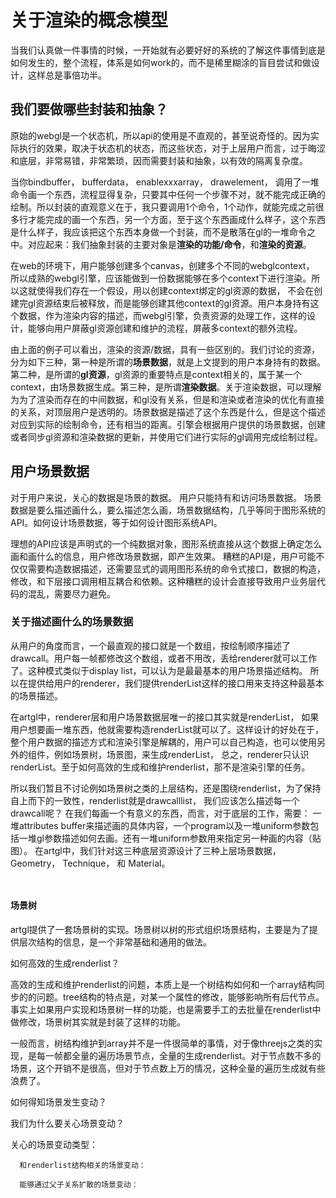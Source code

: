 # 关于渲染的概念模型

当我们认真做一件事情的时候，一开始就有必要好好的系统的了解这件事情到底是如何发生的，整个流程，体系是如何work的，而不是稀里糊涂的盲目尝试和做设计，这样总是事倍功半。

## 我们要做哪些封装和抽象？

原始的webgl是一个状态机，所以api的使用是不直观的，甚至说奇怪的。因为实际执行的效果，取决于状态机的状态，而这些状态，对于上层用户而言，过于晦涩和底层，非常易错，非常繁琐，因而需要封装和抽象，以有效的隔离复杂度。

当你bindbuffer， bufferdata， enablexxxarray， drawelement， 调用了一堆命令画一个东西，流程显得复杂，只要其中任何一个步骤不对，就不能完成正确的绘制。所以封装的直观意义在于，我只要调用1个命令，1个动作，就能完成之前很多行才能完成的画一个东西，另一个方面，至于这个东西画成什么样子，这个东西是什么样子，我应该把这个东西本身做一个封装，而不是散落在gl的一堆命令之中。对应起来：我们抽象封装的主要对象是**渲染的功能/命令**，和**渲染的资源**。

在web的环境下，用户能够创建多个canvas，创建多个不同的webglcontext， 所以成熟的webgl引擎，应该能做到一份数据能够在多个context下进行渲染。所以这就使得我们存在一个假设，用以创建context绑定的gl资源的数据， 不会在创建完gl资源结束后被释放，而是能够创建其他context的gl资源。用户本身持有这个数据，作为渲染内容的描述，而webgl引擎，负责资源的处理工作，这样的设计，能够向用户屏蔽gl资源创建和维护的流程，屏蔽多context的额外流程。

由上面的例子可以看出，渲染的资源/数据，具有一些区别的。我们讨论的资源，分为如下三种，第一种是所谓的**场景数据**，就是上文提到的用户本身持有的数据。第二种，是所谓的**gl资源**，gl资源的重要特点是context相关的，属于某一个context，由场景数据生成。第三种，是所谓**渲染数据**。关于渲染数据，可以理解为为了渲染而存在的中间数据，和gl没有关系，但是和渲染或者渲染的优化有直接的关系，对顶层用户是透明的。场景数据是描述了这个东西是什么，但是这个描述对应到实际的绘制命令，还有相当的距离。引擎会根据用户提供的场景数据，创建或者同步gl资源和渲染数据的更新，并使用它们进行实际的gl调用完成绘制过程。

## 用户场景数据

对于用户来说，关心的数据是场景的数据。 用户只能持有和访问场景数据。 场景数据是要么描述画什么，要么描述怎么画，场景数据结构，几乎等同于图形系统的API。如何设计场景数据，等于如何设计图形系统API。

理想的API应该是声明式的一个纯数据对象，图形系统直接从这个数据上确定怎么画和画什么的信息，用户修改场景数据，即产生效果。 糟糕的API是，用户可能不仅仅需要构造数据描述，还需要显式的调用图形系统的命令式接口，数据的构造，修改，和下层接口调用相互耦合和依赖。这种糟糕的设计会直接导致用户业务层代码的混乱，需要尽力避免。

### 关于描述画什么的场景数据

从用户的角度而言，一个最直观的接口就是一个数组，按绘制顺序描述了drawcall。用户每一帧都修改这个数组，或者不用改，丢给renderer就可以工作了。这种模式类似于display list，可以认为是最最基本的用户场景描述结构。 所以在提供给用户的renderer，我们提供renderList这样的接口用来支持这种最基本的场景描述。

在artgl中，renderer层和用户场景数据层唯一的接口其实就是renderList， 如果用户想要画一堆东西，他就需要构造renderList就可以了。这样设计的好处在于，整个用户数据的描述方式和渲染引擎是解耦的，用户可以自己构造，也可以使用另外的组件，例如场景树，场景图，来生成renderList， 总之，renderer只认识renderList。至于如何高效的生成和维护renderlist，那不是渲染引擎的任务。

所以我们暂且不讨论例如场景树之类的上层结构，还是围绕renderlist，为了保持自上而下的一致性，renderlist就是drawcalllist， 我们应该怎么描述每一个drawcall呢？ 在我们每画一个有意义的东西，而言，对于底层的工作，需要： 一堆attributes buffer来描述画的具体内容，一个program以及一堆uniform参数包括一堆gl参数描述如何去画。还有一堆uniform参数用来指定另一种画的内容（贴图）。 在artgl中，我们针对这三种底层资源设计了三种上层场景数据，Geometry， Technique， 和 Material。

``` ts



```

#### 场景树

artgl提供了一套场景树的实现。场景树以树的形式组织场景结构，主要是为了提供层次结构的信息，是一个非常基础和通用的做法。

如何高效的生成renderlist？

高效的生成和维护renderlist的问题，本质上是一个树结构如何和一个array结构同步的的问题。tree结构的特点是，对某一个属性的修改，能够影响所有后代节点。事实上如果用户实现和场景树一样的功能，也是需要手工的去批量在renderlist中做修改，场景树其实就是封装了这样的功能。

一般而言，树结构维护到array并不是一件很简单的事情，对于像threejs之类的实现，是每一帧都全量的遍历场景节点，全量的生成renderlist。对于节点数不多的场景，这个开销不是很高，但对于节点数上万的情况，这种全量的遍历生成就有些浪费了。

  如何得知场景发生变动？ 

  我们为什么要关心场景变动？
  
  关心的场景变动类型：

      和renderlist结构相关的场景变动：

      能够通过父子关系扩散的场景变动：



